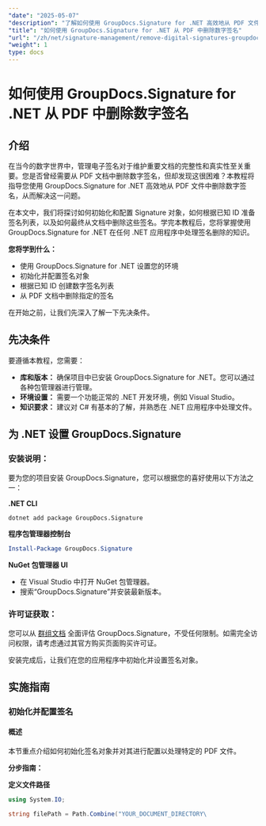 ```yaml
---
"date": "2025-05-07"
"description": "了解如何使用 GroupDocs.Signature for .NET 高效地从 PDF 文件中删除数字签名。本分步指南涵盖安装、配置和删除过程。"
"title": "如何使用 GroupDocs.Signature for .NET 从 PDF 中删除数字签名"
"url": "/zh/net/signature-management/remove-digital-signatures-groupdocs-dotnet-pdf/"
"weight": 1
type: docs
---
```

# 如何使用 GroupDocs.Signature for .NET 从 PDF 中删除数字签名

## 介绍

在当今的数字世界中，管理电子签名对于维护重要文档的完整性和真实性至关重要。您是否曾经需要从 PDF 文档中删除数字签名，但却发现这很困难？本教程将指导您使用 GroupDocs.Signature for .NET 高效地从 PDF 文件中删除数字签名，从而解决这一问题。

在本文中，我们将探讨如何初始化和配置 Signature 对象，如何根据已知 ID 准备签名列表，以及如何最终从文档中删除这些签名。学完本教程后，您将掌握使用 GroupDocs.Signature for .NET 在任何 .NET 应用程序中处理签名删除的知识。

**您将学到什么：**
- 使用 GroupDocs.Signature for .NET 设置您的环境
- 初始化并配置签名对象
- 根据已知 ID 创建数字签名列表
- 从 PDF 文档中删除指定的签名

在开始之前，让我们先深入了解一下先决条件。

## 先决条件

要遵循本教程，您需要：

- **库和版本：** 确保项目中已安装 GroupDocs.Signature for .NET。您可以通过各种包管理器进行管理。
- **环境设置：** 需要一个功能正常的 .NET 开发环境，例如 Visual Studio。
- **知识要求：** 建议对 C# 有基本的了解，并熟悉在 .NET 应用程序中处理文件。

## 为 .NET 设置 GroupDocs.Signature

### 安装说明：

要为您的项目安装 GroupDocs.Signature，您可以根据您的喜好使用以下方法之一：

**.NET CLI**
```bash
dotnet add package GroupDocs.Signature
```

**程序包管理器控制台**
```powershell
Install-Package GroupDocs.Signature
```

**NuGet 包管理器 UI**
- 在 Visual Studio 中打开 NuGet 包管理器。
- 搜索“GroupDocs.Signature”并安装最新版本。

### 许可证获取：

您可以从 [群组文档](https://purchase.groupdocs.com/temporary-license/) 全面评估 GroupDocs.Signature，不受任何限制。如需完全访问权限，请考虑通过其官方购买页面购买许可证。

安装完成后，让我们在您的应用程序中初始化并设置签名对象。

## 实施指南

### 初始化并配置签名

#### 概述
本节重点介绍如何初始化签名对象并对其进行配置以处理特定的 PDF 文件。

**分步指南：**

**定义文件路径**
```csharp
using System.IO;

string filePath = Path.Combine("YOUR_DOCUMENT_DIRECTORY\